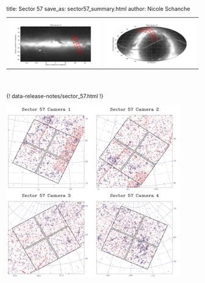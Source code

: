 title: Sector 57
save_as: sector57_summary.html
author: Nicole Schanche


<table>
  <tr>
    <th colspan="2" ></th>
  </tr>
  <tr>
    <td width="50%" style = "text-align: center;">
          <img class="img-responsive" style="max-width:100%;" src="images/sector-plots/tess_galactic_sector_057.png"> 
    </td>
    <td width="50%" style = "text-align: center;">
          <img class="img-responsive" style="max-width:100%;" src="images/sector-plots/tess_icrs_sector_057.png">
    </td>
  </tr>
</table>
<br></br>





{! data-release-notes/sector_57.html !}

<img class="img-responsive" style="max-width:90%;" src="images/sector-plots/sector-plots.057.jpeg">